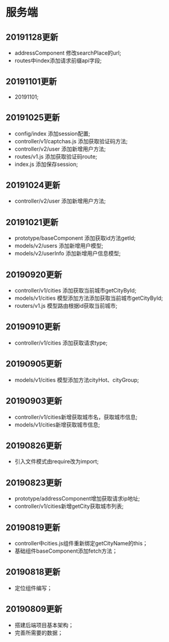 # 服务端

## 20191128更新 ##
* addressComponent 修改searchPlace的url;
* routes中index添加请求前缀api字段;

## 20191101更新 ##
* 20191101;

## 20191025更新 ##
* config/index 添加session配置;
* controller/v1/captchas.js 添加获取验证码方法;
* controller/v2/user 添加新增用户方法;
* routes/v1.js 添加获取验证码route;
* index.js 添加保存session;

## 20191024更新 ##
* controller/v2/user 添加新增用户方法;

## 20191021更新 ##
* prototype/baseComponent 添加获取id方法getId;
* models/v2/users 添加新增用户模型;
* models/v2/userInfo 添加新增用户信息模型;

## 20190920更新 ##
* controller/v1/cities 添加获取当前城市getCityById;
* models/v1/cities 模型添加方法添加获取当前城市getCityById;
* routers/v1.js 模型路由根据id获取当前城市;

## 20190910更新 ##
* controller/v1/cities 添加获取请求type;

## 20190905更新 ##
* models/v1/cities 模型添加方法cityHot、cityGroup;

## 20190903更新 ##
* controller/v1/cities新增获取城市名，获取城市信息;
* models/v1/cities新增获取城市信息;

## 20190826更新 ##
* 引入文件模式由require改为import;

## 20190823更新 ##
* prototype/addressComponent增加获取请求ip地址;
* controller/v1/cities新增getCity获取城市列表;

## 20190819更新 ##
* controller中cities.js组件重新绑定getCityName的this；
* 基础组件baseComponent添加fetch方法；

## 20190818更新 ##
* 定位组件编写；

## 20190809更新 ##
* 搭建后端项目基本架构；
* 完善所需要的数据；